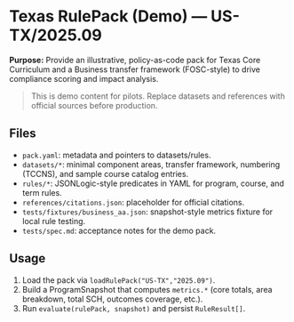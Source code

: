 # Texas RulePack (Demo) — US-TX/2025.09

**Purpose:** Provide an illustrative, policy-as-code pack for Texas Core Curriculum and a Business transfer framework (FOSC-style) to drive compliance scoring and impact analysis.

> This is demo content for pilots. Replace datasets and references with official sources before production.

## Files

- `pack.yaml`: metadata and pointers to datasets/rules.
- `datasets/*`: minimal component areas, transfer framework, numbering (TCCNS), and sample course catalog entries.
- `rules/*`: JSONLogic-style predicates in YAML for program, course, and term rules.
- `references/citations.json`: placeholder for official citations.
- `tests/fixtures/business_aa.json`: snapshot-style metrics fixture for local rule testing.
- `tests/spec.md`: acceptance notes for the demo pack.

## Usage

1. Load the pack via `loadRulePack("US-TX","2025.09")`.
2. Build a ProgramSnapshot that computes `metrics.*` (core totals, area breakdown, total SCH, outcomes coverage, etc.).
3. Run `evaluate(rulePack, snapshot)` and persist `RuleResult[]`.